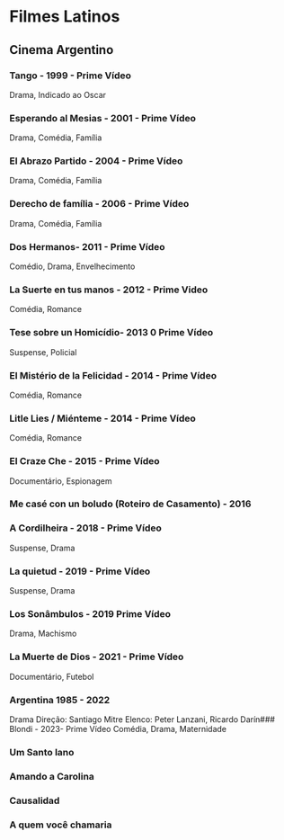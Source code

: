 # Filmes Latinos
## Cinema Argentino

### Tango - 1999 - Prime Vídeo
Drama, Indicado ao Oscar
### Esperando al Mesias - 2001 - Prime Vídeo
Drama, Comédia, Família
### El Abrazo Partido - 2004 - Prime Vídeo
Drama, Comédia, Família
### Derecho de família - 2006 - Prime Vídeo
Drama, Comédia, Família
### Dos Hermanos- 2011 - Prime Vídeo
Comédio, Drama, Envelhecimento
### La Suerte en tus manos - 2012 - Prime Video
Comédia, Romance
### Tese sobre un Homicídio- 2013 0 Prime Vídeo
Suspense, Policial
### El Mistério de la Felicidad - 2014 - Prime Vídeo
Comédia, Romance
### Litle Lies / Miénteme - 2014 - Prime Vídeo
Comédia, Romance
### El Craze Che - 2015 - Prime Vídeo
Documentário, Espionagem
### Me casé con un boludo (Roteiro de Casamento) - 2016
### A Cordilheira - 2018 - Prime Vídeo
Suspense, Drama
### La quietud - 2019 - Prime Vídeo
Suspense, Drama
### Los Sonâmbulos - 2019 Prime Vídeo
Drama, Machismo
### La Muerte de Dios - 2021 - Prime Vídeo
Documentário, Futebol
### Argentina 1985 - 2022
Drama
Direção: Santiago Mitre
Elenco: Peter Lanzani, Ricardo Darín### Blondi - 2023- Prime Vídeo
Comédia, Drama, Maternidade
### Um Santo lano
### Amando a Carolina
### Causalidad
### A quem você chamaria

